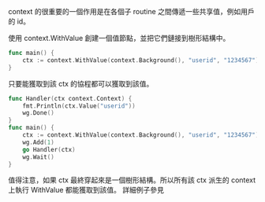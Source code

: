 
context 的很重要的一個作用是在各個子 routine 之間傳遞一些共享值，例如用戶的 id。

使用 context.WithValue 創建一個值節點，並把它們鏈接到樹形結構中。

```go
func main() {
	ctx := context.WithValue(context.Background(), "userid", "1234567")
}
```

只要能獲取到該 ctx 的協程都可以獲取到該值。

```go
func Handler(ctx context.Context) {
	fmt.Println(ctx.Value("userid"))
	wg.Done()
}
func main() {
	ctx := context.WithValue(context.Background(), "userid", "1234567")
	wg.Add(1)
	go Handler(ctx)
	wg.Wait()
}
```

值得注意，如果 ctx 最終穿起來是一個樹形結構。所以所有該 ctx 派生的 context 上執行 WithValue 都能獲取到該值。
詳細例子參見